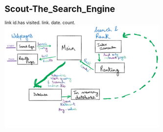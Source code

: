 # Scout-The_Search_Engine
link id.has visited. link. date. count.
![alt text](https://github.com/ChandraSumer/Scout-The_Search_Engine/blob/main/temp.png)

